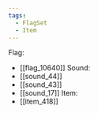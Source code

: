 ```yaml
---
tags:
  - FlagSet
  - Item
---
```

Flag:
- [[flag_10640]]
Sound:
- [[sound_44]]
- [[sound_43]]
- [[sound_17]]
Item:
- [[item_418]]
